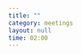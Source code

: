 ```yaml
---
title: ""
category: meetings
layout: null
time: 02:00
---
```

<!-- header generated from blosxom format post; make_header.pl 23.1.2022 -->
<p>

